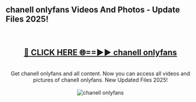 <h2>chanell onlyfans Videos And Photos - Update Files 2025!</h2>
<br>
<div align="center">
<h2><a href="https://linkcuts.com/hfmhzwbr" rel="nofollow">🔴 CLICK HERE 🌐==►► chanell onlyfans</a></h2>
<br>
Get chanell onlyfans and all content. Now you can access all videos and pictures of chanell onlyfans. New Updated Files 2025!
<br>
<br>
<a href="https://linkcuts.com/hfmhzwbr" rel="nofollow" data-target="animated-image.originalLink"><img src="https://i.ibb.co.com/WyWwxjT/player-gif2.gif" alt="chanell onlyfans" style="max-width: 100%; display: inline-block;" data-target="animated-image.originalImage"></a>
</div>
<br>